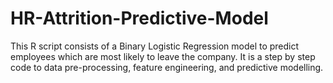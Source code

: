 # HR-Attrition-Predictive-Model
This R script consists of a Binary Logistic Regression model to predict employees which are most likely to leave the company.
It is a step by step code to data pre-processing, feature engineering, and predictive modelling.
